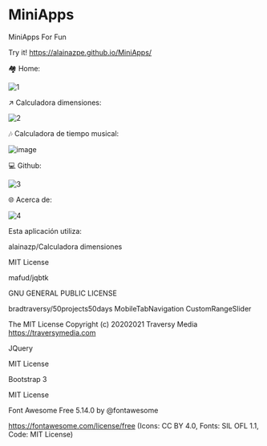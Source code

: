 # MiniApps
MiniApps For Fun

Try it! https://alainazpe.github.io/MiniApps/

🏘️ Home:

![1](https://github.com/alainazpe/MiniApps/assets/34461201/bdb5d1f3-c17f-4f25-a945-12171a50b07f)

↗️ Calculadora dimensiones:

![2](https://github.com/alainazpe/MiniApps/assets/34461201/d89e5ac2-aa05-47a2-97bf-187c5298677e)

🎶 Calculadora de tiempo musical:

![image](https://github.com/alainazpe/MiniApps/assets/34461201/e4ca8d12-f96e-4ea7-96d9-1a5da2c69971)

💻 Github:

![3](https://github.com/alainazpe/MiniApps/assets/34461201/48e6d8c1-1ac3-4bd1-955c-3c632d8c6212)

🌐 Acerca de:

![4](https://github.com/alainazpe/MiniApps/assets/34461201/37ef7b1a-231f-47e6-9c62-229fca9894eb)


Esta aplicación utiliza:

 alainazp/Calculadora dimensiones 

MIT License

 mafud/jqbtk
 
GNU GENERAL PUBLIC LICENSE

 bradtraversy/50projects50days
MobileTabNavigation
CustomRangeSlider

The MIT License
Copyright (c) 20202021 Traversy Media https://traversymedia.com

 JQuery
 
 MIT License

 Bootstrap 3
 
 MIT License

 Font Awesome Free 5.14.0
by @fontawesome 

https://fontawesome.com/license/free (Icons: CC BY 4.0, Fonts: SIL OFL 1.1, Code: MIT License)



